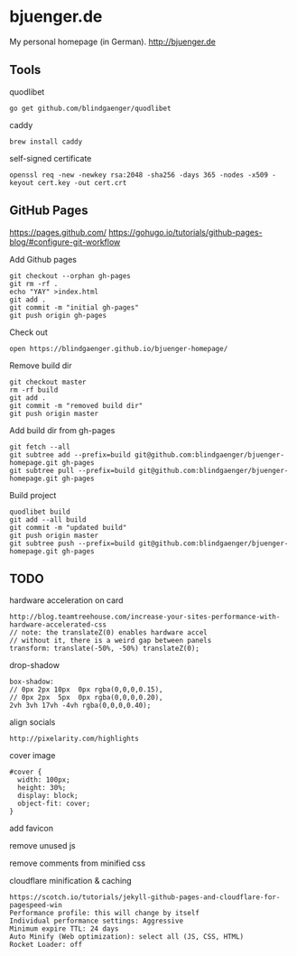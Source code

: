 # bjuenger.de

My personal homepage (in German). http://bjuenger.de


## Tools

quodlibet

    go get github.com/blindgaenger/quodlibet

caddy

    brew install caddy

self-signed certificate

    openssl req -new -newkey rsa:2048 -sha256 -days 365 -nodes -x509 -keyout cert.key -out cert.crt


## GitHub Pages

https://pages.github.com/
https://gohugo.io/tutorials/github-pages-blog/#configure-git-workflow

Add Github pages

    git checkout --orphan gh-pages
    git rm -rf .
    echo "YAY" >index.html
    git add .
    git commit -m "initial gh-pages"
    git push origin gh-pages

Check out

    open https://blindgaenger.github.io/bjuenger-homepage/

Remove build dir

    git checkout master
    rm -rf build
    git add .
    git commit -m "removed build dir"
    git push origin master

Add build dir from gh-pages

    git fetch --all
    git subtree add --prefix=build git@github.com:blindgaenger/bjuenger-homepage.git gh-pages
    git subtree pull --prefix=build git@github.com:blindgaenger/bjuenger-homepage.git gh-pages

Build project

    quodlibet build
    git add --all build
    git commit -m "updated build"
    git push origin master
    git subtree push --prefix=build git@github.com:blindgaenger/bjuenger-homepage.git gh-pages


## TODO

hardware acceleration on card

    http://blog.teamtreehouse.com/increase-your-sites-performance-with-hardware-accelerated-css
    // note: the translateZ(0) enables hardware accel
    // without it, there is a weird gap between panels
    transform: translate(-50%, -50%) translateZ(0);

drop-shadow

    box-shadow:
    // 0px 2px 10px  0px rgba(0,0,0,0.15),
    // 0px 2px  5px  0px rgba(0,0,0,0.20),
    2vh 3vh 17vh -4vh rgba(0,0,0,0.40);

align socials

    http://pixelarity.com/highlights

cover image

    #cover {
      width: 100px;
      height: 30%;
      display: block;
      object-fit: cover;
    }

add favicon

remove unused js

remove comments from minified css

cloudflare minification & caching

    https://scotch.io/tutorials/jekyll-github-pages-and-cloudflare-for-pagespeed-win
    Performance profile: this will change by itself
    Individual performance settings: Aggressive
    Minimum expire TTL: 24 days
    Auto Minify (Web optimization): select all (JS, CSS, HTML)
    Rocket Loader: off

